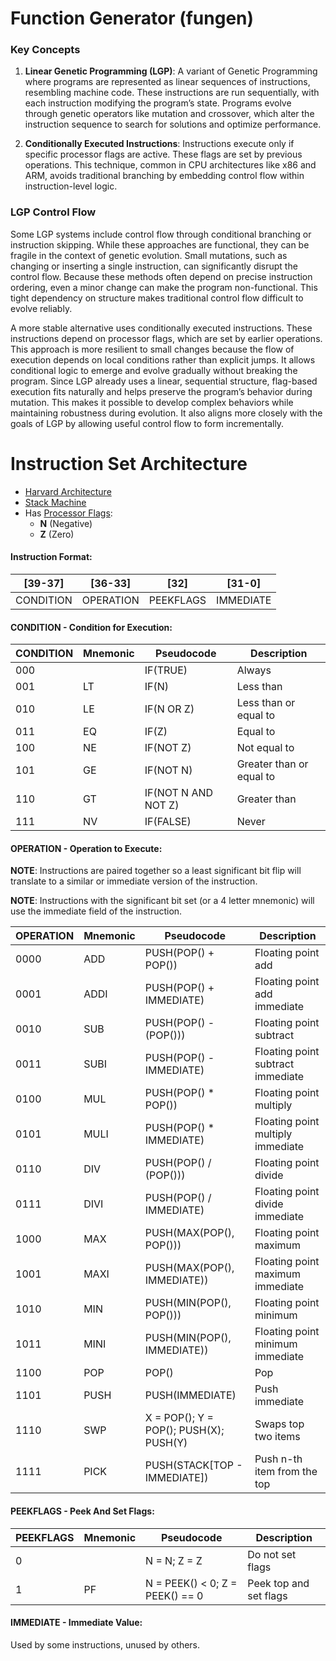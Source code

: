 # Function Generator (fungen)

### Key Concepts

1) **Linear Genetic Programming (LGP)**: A variant of Genetic Programming where programs are represented as linear sequences of instructions, resembling machine code. These instructions are run sequentially, with each instruction modifying the program’s state. Programs evolve through genetic operators like mutation and crossover, which alter the instruction sequence to search for solutions and optimize performance.

2) **Conditionally Executed Instructions**: Instructions execute only if specific processor flags are active. These flags are set by previous operations. This technique, common in CPU architectures like x86 and ARM, avoids traditional branching by embedding control flow within instruction-level logic.

### LGP Control Flow

Some LGP systems include control flow through conditional branching or instruction skipping. While these approaches are functional, they can be fragile in the context of genetic evolution. Small mutations, such as changing or inserting a single instruction, can significantly disrupt the control flow. Because these methods often depend on precise instruction ordering, even a minor change can make the program non-functional. This tight dependency on structure makes traditional control flow difficult to evolve reliably.

A more stable alternative uses conditionally executed instructions. These instructions depend on processor flags, which are set by earlier operations. This approach is more resilient to small changes because the flow of execution depends on local conditions rather than explicit jumps. It allows conditional logic to emerge and evolve gradually without breaking the program. Since LGP already uses a linear, sequential structure, flag-based execution fits naturally and helps preserve the program’s behavior during mutation. This makes it possible to develop complex behaviors while maintaining robustness during evolution. It also aligns more closely with the goals of LGP by allowing useful control flow to form incrementally.

# Instruction Set Architecture

- [Harvard Architecture](https://en.wikipedia.org/wiki/Harvard_architecture)
- [Stack Machine](https://en.wikipedia.org/wiki/Stack_machine)
- Has [Processor Flags](https://en.wikipedia.org/wiki/Status_register):
  + **N** (Negative)
  + **Z** (Zero)

#### Instruction Format:

|[39-37]  |[36-33]  |[32]     |[31-0]   |
|---------|---------|---------|---------|
|CONDITION|OPERATION|PEEKFLAGS|IMMEDIATE|

#### CONDITION - Condition for Execution:

|CONDITION|Mnemonic|Pseudocode         |Description             |
|---------|--------|-------------------|------------------------|
|000      |        |IF(TRUE)           |Always                  |
|001      |LT      |IF(N)              |Less than               |
|010      |LE      |IF(N OR Z)         |Less than or equal to   |
|011      |EQ      |IF(Z)              |Equal to                |
|100      |NE      |IF(NOT Z)          |Not equal to            |
|101      |GE      |IF(NOT N)          |Greater than or equal to|
|110      |GT      |IF(NOT N AND NOT Z)|Greater than            |
|111      |NV      |IF(FALSE)          |Never                   |

#### OPERATION - Operation to Execute:

**NOTE**: Instructions are paired together so a least significant bit flip will translate to a similar or immediate version of the instruction.

**NOTE**: Instructions with the significant bit set (or a 4 letter mnemonic) will use the immediate field of the instruction.

|OPERATION|Mnemonic|Pseudocode                            |Description                      |
|---------|--------|--------------------------------------|---------------------------------|
|0000     |ADD     |PUSH(POP() + POP())                   |Floating point add               |
|0001     |ADDI    |PUSH(POP() + IMMEDIATE)               |Floating point add immediate     |
|0010     |SUB     |PUSH(POP() - (POP()))                 |Floating point subtract          |
|0011     |SUBI    |PUSH(POP() - IMMEDIATE)               |Floating point subtract immediate|
|0100     |MUL     |PUSH(POP() * POP())                   |Floating point multiply          |
|0101     |MULI    |PUSH(POP() * IMMEDIATE)               |Floating point multiply immediate|
|0110     |DIV     |PUSH(POP() / (POP()))                 |Floating point divide            |
|0111     |DIVI    |PUSH(POP() / IMMEDIATE)               |Floating point divide immediate  |
|1000     |MAX     |PUSH(MAX(POP(), POP()))               |Floating point maximum           | 
|1001     |MAXI    |PUSH(MAX(POP(), IMMEDIATE))           |Floating point maximum immediate |
|1010     |MIN     |PUSH(MIN(POP(), POP()))               |Floating point minimum           |
|1011     |MINI    |PUSH(MIN(POP(), IMMEDIATE))           |Floating point minimum immediate |
|1100     |POP     |POP()                                 |Pop                              |
|1101     |PUSH    |PUSH(IMMEDIATE)                       |Push immediate                   |
|1110     |SWP     |X = POP(); Y = POP(); PUSH(X); PUSH(Y)|Swaps top two items              |
|1111     |PICK    |PUSH(STACK[TOP - IMMEDIATE])          |Push n-th item from the top      |

#### PEEKFLAGS - Peek And Set Flags:

|PEEKFLAGS|Mnemonic|Pseudocode                     |Description           |
|---------|--------|-------------------------------|----------------------|
|0        |        |N = N; Z = Z                   |Do not set flags      |
|1        |PF      |N = PEEK() < 0; Z = PEEK() == 0|Peek top and set flags|

#### IMMEDIATE -  Immediate Value:

Used by some instructions, unused by others.
